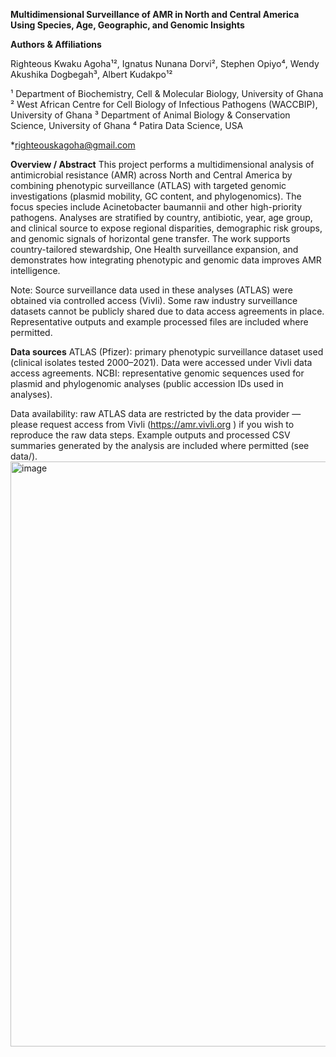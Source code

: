 **Multidimensional Surveillance of AMR in North and Central America Using Species, Age, Geographic, and Genomic Insights**

**Authors & Affiliations**

Righteous Kwaku Agoha¹², Ignatus Nunana Dorvi², Stephen Opiyo⁴, Wendy Akushika Dogbegah³, Albert Kudakpo¹²

¹ Department of Biochemistry, Cell & Molecular Biology, University of Ghana
² West African Centre for Cell Biology of Infectious Pathogens (WACCBIP), University of Ghana
³ Department of Animal Biology & Conservation Science, University of Ghana
⁴ Patira Data Science, USA

*righteouskagoha@gmail.com

**Overview / Abstract**
This project performs a multidimensional analysis of antimicrobial resistance (AMR) across North and Central America by combining phenotypic surveillance (ATLAS) with targeted genomic investigations (plasmid mobility, GC content, and phylogenomics). The focus species include Acinetobacter baumannii and other high-priority pathogens. Analyses are stratified by country, antibiotic, year, age group, and clinical source to expose regional disparities, demographic risk groups, and genomic signals of horizontal gene transfer. The work supports country-tailored stewardship, One Health surveillance expansion, and demonstrates how integrating phenotypic and genomic data improves AMR intelligence.

Note: Source surveillance data used in these analyses (ATLAS) were obtained via controlled access (Vivli). Some raw industry surveillance datasets cannot be publicly shared due to data access agreements in place. Representative outputs and example processed files are included where permitted.


**Data sources**
ATLAS (Pfizer): primary phenotypic surveillance dataset used (clinical isolates tested 2000–2021). Data were accessed under Vivli data access agreements.
NCBI: representative genomic sequences used for plasmid and phylogenomic analyses (public accession IDs used in analyses).

Data availability: raw ATLAS data are restricted by the data provider — please request access from Vivli (https://amr.vivli.org
) if you wish to reproduce the raw data steps. Example outputs and processed CSV summaries generated by the analysis are included where permitted (see data/).
<img width="1408" height="936" alt="image" src="https://github.com/user-attachments/assets/efb50bf2-2dac-4d7a-82db-9d23ec742863" />
